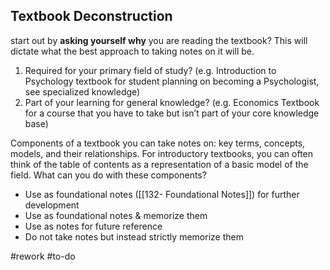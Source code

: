 ## Textbook Deconstruction

start out by **asking yourself why** you are reading the textbook? This will dictate what the best approach to taking notes on it will be.

1. Required for your primary field of study? (e.g. Introduction to Psychology textbook for student planning on becoming a Psychologist, see specialized knowledge)
2. Part of your learning for general knowledge? (e.g. Economics Textbook for a course that you have to take but isn’t part of your core knowledge base)

Components of a textbook you can take notes on: key terms, concepts, models, and their relationships. For introductory textbooks, you can often think of the table of contents as a representation of a basic model of the field. What can you do with these components?

- Use as foundational notes ([[132- Foundational Notes]]) for further development
- Use as foundational notes & memorize them
- Use as notes for future reference
- Do not take notes but instead strictly memorize them

#rework #to-do